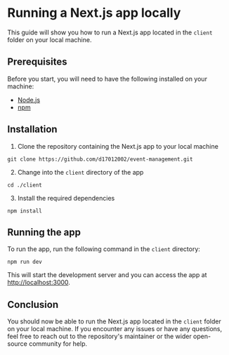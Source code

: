 # Running a Next.js app locally

This guide will show you how to run a Next.js app located in the `client` folder on your local machine.

## Prerequisites

Before you start, you will need to have the following installed on your machine:

- [Node.js](https://nodejs.org/en/download/)
- [npm](https://www.npmjs.com/get-npm)

## Installation

1. Clone the repository containing the Next.js app to your local machine

```
git clone https://github.com/d17012002/event-management.git

```

2. Change into the `client` directory of the app

```
cd ./client
```

3. Install the required dependencies

```
npm install
```

## Running the app

To run the app, run the following command in the `client` directory:

```
npm run dev
```

This will start the development server and you can access the app at [http://localhost:3000](http://localhost:3000/).

## Conclusion

You should now be able to run the Next.js app located in the `client` folder on your local machine. If you encounter any issues or have any questions, feel free to reach out to the repository's maintainer or the wider open-source community for help.

